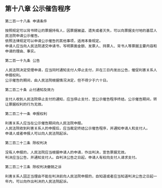 ## 第十八章 公示催告程序
    
    第二百一十八条 申请条件
    
    按照规定可以背书转让的票据持有人，因票据被盗、遗失或者灭失，可以向票据支付地的基层人民法院申请公示催告。
    依照法律规定可以申请公示催告的其他事项，适用本章规定。
    申请人应当向人民法院递交申请书，写明票面金额、发票人、持票人、背书人等票据主要内容和申请的理由、事实。
    
    第二百一十九条 公告
    
    人民法院决定受理申请，应当同时通知支付人停止支付，并在三日内发出公告，催促利害关系人申报权利。
    公示催告的期间，由人民法院根据情况决定，但不得少于六十日。
    
    第二百二十条 止付通知及效力
    
    支付人收到人民法院停止支付的通知，应当停止支付，至公示催告程序终结。公示催告期间，转让票据权利的行为无效。
    
    第二百二十一条 申报权利
    
    利害关系人应当在公示催告期间向人民法院申报。
    人民法院收到利害关系人的申报后，应当裁定终结公示催告程序，并通知申请人和支付人。
    申请人或者申报人可以向人民法院起诉。
    
    第二百二十二条 除权判决
    
    没有人申报的，人民法院应当根据申请人的申请，作出判决，宣告票据无效。
    判决应当公告，并通知支付人。自判决公告之日起，申请人有权向支付人请求支付。
    
    第二百二十三条 除权判决撤销之诉
    
    利害关系人因正当理由不能在判决前向人民法院申报的，自知道或者应当知道判决公告之日起一年内，可以向作出判决的人民法院起诉。
